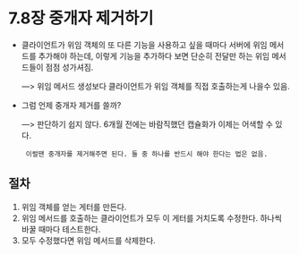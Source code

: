 # 7.8장 중개자 제거하기

- 클라이언트가 위임 객체의 또 다른 기능을 사용하고 싶을 때마다 서버에 위임 메서드를 추가해야 하는데, 이렇게 기능을 추가하다 보면 단순히 전달만 하는 위임 메서드들이 점점 성가셔짐.
    
    —>  위임 메서드 생성보다 클라이언트가 위임 객체를 직접 호출하는게 나을수 있음.
    

- 그럼 언제 중개자 제거를 쓸까?
    
    —>  판단하기 쉽지 않다. 6개월 전에는 바람직했던 캡슐화가 이제는 어색할 수 있다. 
    
       이럴땐 중개자를 제거해주면 된다. 둘 중 하나를 반드시 해야 한다는 법은 없음.
    

## 절차

1. 위임 객체를 얻는 게터를 만든다.
2. 위임 메서드를 호출하는 클라이언트가 모두 이 게터를 거치도록 수정한다. 하나씩 바꿀 때마다 테스트한다.
3. 모두 수정했다면 위임 메서드를 삭제한다.
